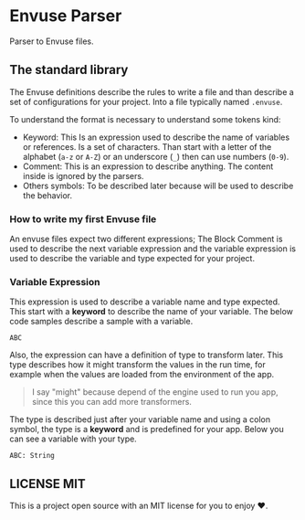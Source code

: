 # Envuse Parser

Parser to Envuse files.

## The standard library

The Envuse definitions describe the rules to write a file and than describe a set of configurations for your project. Into a file typically named `.envuse`.

To understand the format is necessary to understand some tokens kind:

- Keyword: This Is an expression used to describe the name of variables or references. Is a set of characters. Than start with a letter of the alphabet (`a-z` or `A-Z`) or an underscore (`_`) then can use numbers (`0-9`).
- Comment: This is an expression to describe anything. The content inside is ignored by the parsers.
- Others symbols: To be described later because will be used to describe the behavior.


### How to write my first Envuse file

An envuse files expect two different expressions; The Block Comment is used to describe the next variable expression and the variable expression is used to describe the variable and type expected for your project.

### Variable Expression

This expression is used to describe a variable name and type expected. This start with a **keyword** to describe the name of your variable. The below code samples describe a sample with a variable.

```envuse
ABC
```

Also, the expression can have a definition of type to transform later. This type describes how it might transform the values in the run time, for example when the values are loaded from the environment of the app.

> I say "might" because depend of the engine used to run you app, since this you can add more transformers.

The type is described just after your variable name and using a colon symbol, the type is a **keyword** and is predefined for your app. Below you can see a variable with your type.

```envuse
ABC: String
```


## LICENSE MIT

This is a project open source with an MIT license for you to enjoy ❤️.
